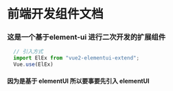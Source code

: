 # 前端开发组件文档

### 这是一个基于element-ui 进行二次开发的扩展组件

```javascript
  // 引入方式
  import ElEx from "vue2-elementui-extend";
  Vue.use(ElEx)

```

#### 因为是基于 elementUI 所以要事要先引入 elementUI

